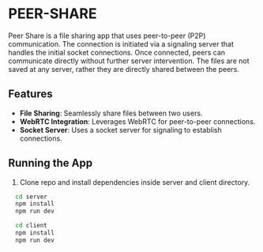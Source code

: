 
# PEER-SHARE

Peer Share is a file sharing app that uses peer-to-peer (P2P) communication. The connection is initiated via a signaling server that handles the initial socket connections. Once connected, peers can communicate directly without further server intervention. The files are not saved at any server, rather they are directly shared between the peers.

## Features

- **File Sharing**: Seamlessly share files between two users.
- **WebRTC Integration**: Leverages WebRTC for peer-to-peer connections.
- **Socket Server**: Uses a socket server for signaling to establish connections.






## Running the App

1. Clone repo and install dependencies inside server and client directory.


```bash
  cd server
  npm install 
  npm run dev
```

```bash
  cd client
  npm install 
  npm run dev
```

